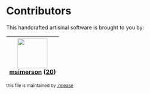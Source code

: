 # Contributors

This handcrafted artisinal software is brought to you by:

| <img height="80" src="https://avatars.githubusercontent.com/u/261635?v=4"><br><a href="https://github.com/msimerson">msimerson</a> (<a href="https://github.com/NicTool/validate/commits?author=msimerson">20</a>)|
| :---: |

<sub>this file is maintained by [.release](https://github.com/msimerson/.release)</sub>

